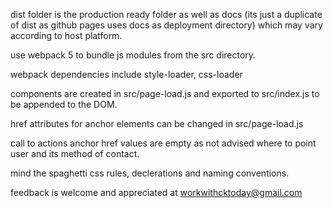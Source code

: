 dist folder is the production ready folder as well as docs (its just a duplicate of dist as github pages uses docs as deployment directory) which may vary according to host platform.

use webpack 5 to bundle js modules from the src directory.

webpack dependencies include style-loader, css-loader 

components are created in src/page-load.js and exported to src/index.js to be appended to the DOM.

href attributes for anchor elements can be changed in src/page-load.js 

call to actions anchor href values are empty as not advised where to point user and its method of contact.

mind the spaghetti css rules, declerations and naming conventions.

feedback is welcome and appreciated at workwithcktoday@gmail.com